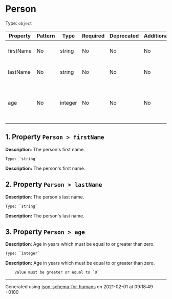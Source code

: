 # Person
Type: `object`

| Property | Pattern | Type | Required | Deprecated | Additional | Description |
| -------- | ------- | ---- | -------- | ---------- | ---------- | ----------- |
|firstName|No|string|No|No| No|The person's first name.|
|lastName|No|string|No|No| No|The person's last name.|
|age|No|integer|No|No| No|Age in years which must be equal to or greater than zero.|

## <a name="firstName"></a> 1. Property `Person > firstName`

**Description**:  The person's first name.

    Type: `string`

**Description:** The person's first name.

## <a name="lastName"></a> 2. Property `Person > lastName`

**Description**:  The person's last name.

    Type: `string`

**Description:** The person's last name.

## <a name="age"></a> 3. Property `Person > age`

**Description**:  Age in years which must be equal to or greater than zero.

    Type: `integer`

**Description:** Age in years which must be equal to or greater than zero.

        Value must be greater or equal to `0`

----------------------------------------------------------------------------------------------------------------------------
Generated using [json-schema-for-humans](https://github.com/coveooss/json-schema-for-humans) on 2021-02-01 at 09:18:49 +0100